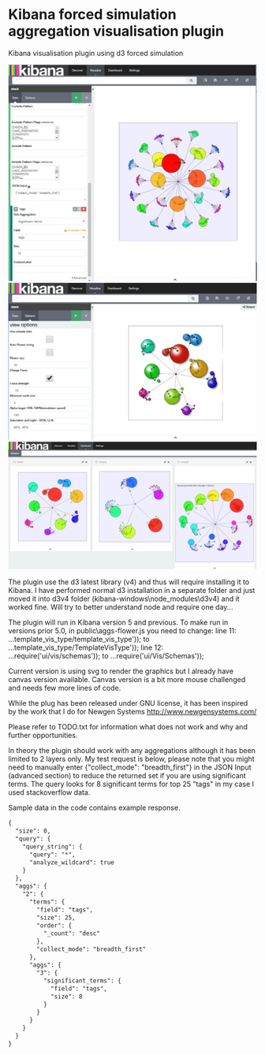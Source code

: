 # Kibana forced simulation aggregation visualisation plugin

Kibana visualisation plugin using d3 forced simulation

![alt tag](https://github.com/commsart/aggs-flower/raw/master/pics/plug1.jpg)
![alt tag](https://github.com/commsart/aggs-flower/raw/master/pics/plug2.jpg)
![alt tag](https://github.com/commsart/aggs-flower/raw/master/pics/plug3.jpg)

The plugin use the d3 latest library (v4) and thus will require installing it to Kibana. I have performed normal d3 installation in a separate folder and just moved it into d3v4 folder 
(kibana-windows\node_modules\d3v4) and it worked fine. Will try to better understand node and require one day...

The plugin will run in Kibana version 5 and previous. To make run in versions prior 5.0, in public\aggs-flower.js you need to change:
line 11: ...template_vis_type/template_vis_type'));  to   ...template_vis_type/TemplateVisType'));
line 12: ...require('ui/vis/schemas'));   to    ...require('ui/Vis/Schemas'));

Current version is using svg to render the graphics but I already have canvas version available. 
Canvas version is a bit more mouse challenged and needs few more lines of code.

While the plug has been released under GNU license, it has been inspired by the work that I do for Newgen Systems http://www.newgensystems.com/ </p>

Please refer to TODO.txt for information what does not work and why and further opportunities.

In theory the plugin should work with any aggregations although it has been limited to 2 layers only.
My test request is below, please note that you might need to manually enter {"collect_mode": "breadth_first"} in the JSON Input 
(advanced section) to reduce the returned set if you are using significant terms. The query looks for 8 significant terms for top 
25 "tags" in my case I used stackoverflow data.

Sample data in the code contains example response.

```
{
  "size": 0,
  "query": {
	"query_string": {
	  "query": "*",
	  "analyze_wildcard": true
	}
  },
  "aggs": {
	"2": {
	  "terms": {
		"field": "tags",
		"size": 25,
		"order": {
		  "_count": "desc"
		},
		"collect_mode": "breadth_first"
	  },
	  "aggs": {
		"3": {
		  "significant_terms": {
			"field": "tags",
			"size": 8
		  }
		}
	  }
	}
  }
}
```
